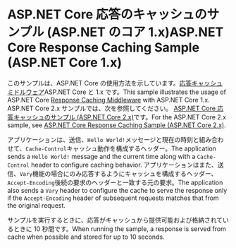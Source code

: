 # <a name="aspnet-core-response-caching-sample-aspnet-core-1x"></a><span data-ttu-id="4191a-101">ASP.NET Core 応答のキャッシュのサンプル (ASP.NET のコア 1.x)</span><span class="sxs-lookup"><span data-stu-id="4191a-101">ASP.NET Core Response Caching Sample (ASP.NET Core 1.x)</span></span>

<span data-ttu-id="4191a-102">このサンプルは、ASP.NET Core の使用方法を示しています。[応答キャッシュ ミドルウェア](xref:performance/caching/middleware)ASP.NET Core と 1.x です。</span><span class="sxs-lookup"><span data-stu-id="4191a-102">This sample illustrates the usage of ASP.NET Core [Response Caching Middleware](xref:performance/caching/middleware) with ASP.NET Core 1.x.</span></span> <span data-ttu-id="4191a-103">ASP.NET Core 2.x サンプルでは、次を参照してください。 [ASP.NET Core 応答キャッシュのサンプル (ASP.NET Core 2.x)](https://github.com/aspnet/Docs/tree/master/aspnetcore/performance/caching/middleware/samples/2.x)です。</span><span class="sxs-lookup"><span data-stu-id="4191a-103">For the ASP.NET Core 2.x sample, see [ASP.NET Core Response Caching Sample (ASP.NET Core 2.x)](https://github.com/aspnet/Docs/tree/master/aspnetcore/performance/caching/middleware/samples/2.x).</span></span>

<span data-ttu-id="4191a-104">アプリケーションは、送信、`Hello World!`メッセージと現在の時刻と組み合わせて、`Cache-Control`キャッシュ動作を構成するヘッダー。</span><span class="sxs-lookup"><span data-stu-id="4191a-104">The application sends a `Hello World!` message and the current time along with a `Cache-Control` header to configure caching behavior.</span></span> <span data-ttu-id="4191a-105">アプリケーションはまた、送信、`Vary`機能の場合にのみ応答するようにキャッシュを構成するヘッダー、`Accept-Encoding`後続の要求のヘッダーと一致する元の要求。</span><span class="sxs-lookup"><span data-stu-id="4191a-105">The application also sends a `Vary` header to configure the cache to serve the response only if the `Accept-Encoding` header of subsequent requests matches that from the original request.</span></span>

<span data-ttu-id="4191a-106">サンプルを実行するときに、応答がキャッシュから提供可能および格納されているときに 10 秒間です。</span><span class="sxs-lookup"><span data-stu-id="4191a-106">When running the sample, a response is served from cache when possible and stored for up to 10 seconds.</span></span>
